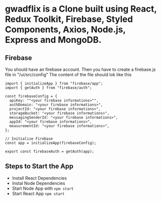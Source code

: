 # gwadflix is a Clone built using React, Redux Toolkit, Firebase, Styled Components, Axios, Node.js, Express and MongoDB.

## Firebase 
You should have an firebase account.
Then you have to create a firebase.js file in "/ui/src/config" 
The content of the file should lok like this
```
import { initializeApp } from "firebase/app";
import { getAuth } from "firebase/auth";

const firebaseConfig = {
  apiKey: ""<your firebase informations>"",
  authDomain: "<your firebase informations>",
  projectId: "<your firebase informations>",
  storageBucket: "<your firebase informations>",
  messagingSenderId: "<your firebase informations>",
  appId: "<your firebase informations>",
  measurementId: "<your firebase informations>",
};

// Initialize Firebase
const app = initializeApp(firebaseConfig);

export const firebaseAuth = getAuth(app);
```

## Steps to Start the App
+ Install React Dependencies
+ Instal Node Dependencies
+ Start Node App with ```npm start ```
+ Start React App ```npm start ```
